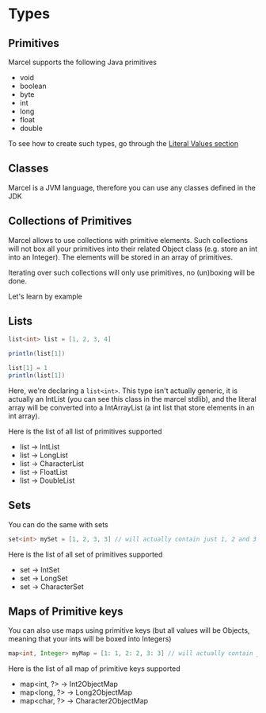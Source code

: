 # Types

## Primitives
Marcel supports the following Java primitives

- void
- boolean
- byte
- int
- long
- float
- double

To see how to create such types, go through the [Literal Values section](./syntax/literal-values.md)

## Classes

Marcel is a JVM language, therefore you can use any classes defined in the JDK

## Collections of Primitives

Marcel allows to use collections with primitive elements. Such collections will not box all your primitives into their 
related Object class (e.g. store an int into an Integer). The elements will be stored in an array of primitives.

Iterating over such collections will only use primitives, no (un)boxing will be done.

Let's learn by example

## Lists
````groovy
list<int> list = [1, 2, 3, 4]

println(list[1])

list[1] = 1
println(list[1])
````

Here, we're declaring a `list<int>`. This type isn't actually generic, it is actually an IntList (you can see this class in the marcel stdlib), and the
literal array will be converted into a IntArrayList (a int list that store elements in an int array).


Here is the list of all list of primitives supported
- list<int> -> IntList
- list<long> -> LongList
- list<char> -> CharacterList
- list<float> -> FloatList
- list<double> -> DoubleList

## Sets
You can do the same with sets

````groovy
set<int> mySet = [1, 2, 3, 3] // will actually contain just 1, 2 and 3
````

Here is the list of all set of primitives supported
- set<int> -> IntSet
- set<long> -> LongSet
- set<char> -> CharacterSet

## Maps of Primitive keys
You can also use maps using primitive keys (but all values will be Objects, meaning that your ints will be boxed into Integers)

````groovy
map<int, Integer> myMap = [1: 1, 2: 2, 3: 3] // will actually contain just 1, 2 and 3
````

Here is the list of all map of primitive keys supported
- map<int, ?> -> Int2ObjectMap
- map<long, ?> -> Long2ObjectMap
- map<char, ?> -> Character2ObjectMap